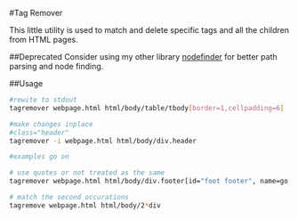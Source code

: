 #Tag Remover

This little utility is used to match and delete specific tags and all the children from HTML pages.

##Deprecated
Consider using my other library [nodefinder](https://github.com/meoow/nodefinder) for better path parsing and node finding.  

##Usage

```sh
#rewite to stdout
tagremover webpage.html html/body/table/tbody[border=1,cellpadding=6]

#make changes inplace
#class="header"
tagremover -i webpage.html html/body/div.header

#examples go on

# use quotes or not treated as the same
tagremover webpage.html html/body/div.footer[id="foot footer", name=go python perl]

# match the second occurations
tagremove webpage.html html/body/2*div

```

